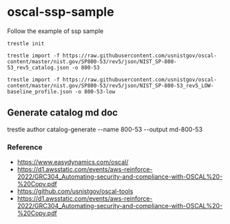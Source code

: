 # oscal-ssp-sample
Follow the example of ssp sample

~~~
trestle init

trestle import -f https://raw.githubusercontent.com/usnistgov/oscal-content/master/nist.gov/SP800-53/rev5/json/NIST_SP-800-53_rev5_catalog.json -o 800-53

trestle import -f https://raw.githubusercontent.com/usnistgov/oscal-content/master/nist.gov/SP800-53/rev5/json/NIST_SP-800-53_rev5_LOW-baseline_profile.json -o 800-53-low
~~~

## Generate catalog md doc
trestle author catalog-generate --name 800-53  --output md-800-53

### Reference

 - https://www.easydynamics.com/oscal/
 - https://d1.awsstatic.com/events/aws-reinforce-2022/GRC304_Automating-security-and-compliance-with-OSCAL%20-%20Copy.pdf
 - https://github.com/usnistgov/oscal-tools
 - https://d1.awsstatic.com/events/aws-reinforce-2022/GRC304_Automating-security-and-compliance-with-OSCAL%20-%20Copy.pdf
